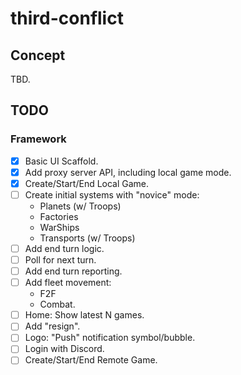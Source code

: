 # third-conflict

## Concept

TBD.

## TODO

### Framework

- [x] Basic UI Scaffold.
- [x] Add proxy server API, including local game mode.
- [x] Create/Start/End Local Game.
- [ ] Create initial systems with "novice" mode:
  - Planets (w/ Troops)
  - Factories
  - WarShips
  - Transports (w/ Troops)
- [ ] Add end turn logic.
- [ ] Poll for next turn.
- [ ] Add end turn reporting.
- [ ] Add fleet movement:
  - F2F
  - Combat.
- [ ] Home: Show latest N games.
- [ ] Add "resign".
- [ ] Logo: "Push" notification symbol/bubble.
- [ ] Login with Discord.
- [ ] Create/Start/End Remote Game.

